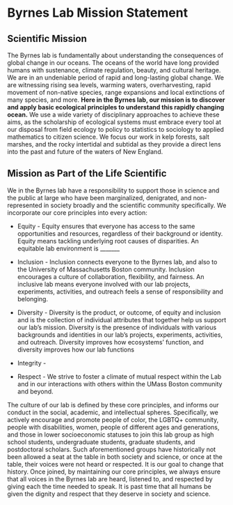 # Byrnes Lab Mission Statement

## Scientific Mission

The Byrnes lab is fundamentally about understanding the consequences of global change in our oceans. The oceans of the world have long provided humans with sustenance, climate regulation, beauty, and cultural heritage. We are in an undeniable period of rapid and long-lasting global change. We are witnessing rising sea levels, warming waters, overharvesting, rapid movement of non-native species, range expansions and local extinctions of many species, and more. **Here in the Byrnes lab, our mission is to discover and apply basic ecological principles to understand this rapidly changing ocean.** We use a wide variety of disciplinary approaches to achieve these aims, as the scholarship of ecological systems must embrace every tool at our disposal from field ecology to policy to statistics to sociology to applied mathematics to citizen science. We focus our work in kelp forests, salt marshes, and the rocky intertidal and subtidal as they provide a direct lens into the past and future of the waters of New England.

## Mission as Part of the Life Scientific

We in the Byrnes lab have a responsibility to support those in science and the public at large who have been marginalized, denigrated, and non-represented in society broadly and the scientific community specifically.  We incorporate our core principles into every action:

* Equity - Equity ensures that everyone has access to the same opportunities and resources, regardless of their background or identity. Equity means tackling underlying root causes of disparities. An equitable lab environment is _______

* Inclusion - Inclusion connects everyone to the Byrnes lab, and also to the University of Massachusetts Boston community. Inclusion encourages a culture of collaboration, flexibility, and fairness. An inclusive lab means everyone involved with our lab projects, experiments, activities, and outreach feels a sense of responsibility and belonging.

* Diversity - Diversity is the product, or outcome, of equity and inclusion and is the collection of individual attributes that together help us support our lab’s mission. Diversity is the presence of individuals with various backgrounds and identities in our lab’s projects, experiments, activities, and outreach. Diversity improves how ecosystems’ function, and diversity improves how our lab functions

* Integrity -  

* Respect - We strive to foster a climate of mutual respect within the Lab and in our interactions with others within the UMass Boston community and beyond.

The culture of our lab is defined by these core principles, and informs our conduct in the social, academic, and intellectual spheres. Specifically, we actively encourage and promote people of color, the LGBTQ+ community, people with disabilities, women, people of different ages and generations, and those in lower socioeconomic statuses to join this lab group as high school students, undergraduate students, graduate students, and postdoctoral scholars. Such aforementioned groups have historically not been allowed a seat at the table in both society and science, or once at the table, their voices were not heard or respected. It is our goal to change that history. Once joined, by maintaining our core principles, we always ensure that all voices in the Byrnes lab are heard, listened to, and respected by giving each the time needed to speak. It is past time that all humans be given the dignity and respect that they deserve in society and science.
